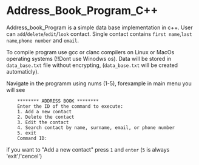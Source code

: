 # Address_Book_Program_C++
Address_book_Program is a simple data base implementation in c++. User can `add`/`delete`/`edit`/`look` contact.
Single contact contains `first name`,`last name`,`phone number` and `email`.

To compile program use gcc or clanc compilers on Linux or MacOs operating systems (!!Dont use Winodws os).
Data will be stored in `data_base.txt` file without encrypting, (`data_base.txt` will be created automaticly).

Navigate in the programm using nums (1-5), forexample in main menu you will see 

        ******** ADDRESS BOOK ********
        Enter the ID of the command to execute:
        1. Add a new contact
        2. Delete the contact
        3. Edit the contact
        4. Search contact by name, surname, email, or phone number
        5. exit
        Command ID:
if you want to "Add a new contact" press `1` and `enter`  (`5` is always 'exit'/'cencel')
